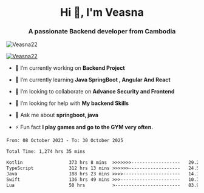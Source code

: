 <h1 align="center">Hi 👋, I'm Veasna</h1>
<h3 align="center">A passionate Backend developer from Cambodia</h3>

<p align="left"> <img src="https://komarev.com/ghpvc/?username=Veasna22&label=Profile%20views&color=0e75b6&style=flat" alt="Veasna22" /> </p>

<p align="left"> <a href="https://github.com/ryo-ma/github-profile-trophy"><img src="https://github-profile-trophy.vercel.app/?username=veasna22&theme=dracula" alt="Veasna22" /></a> </p>

- 🔭 I’m currently working on **Backend Project**

- 🌱 I’m currently learning **Java SpringBoot , Angular And React**

- 👯 I’m looking to collaborate on **Advance Security and Frontend**

- 🤝 I’m looking for help with **My backend Skills**

- 💬 Ask me about **springboot, java**

- ⚡ Fun fact **I play games and go to the GYM very often.**

<!--START_SECTION:waka-->

```txt
From: 08 October 2023 - To: 30 October 2025

Total Time: 1,274 hrs 35 mins

Kotlin                 373 hrs 8 mins  >>>>>>>------------------   29.28 %
TypeScript             312 hrs 13 mins >>>>>>-------------------   24.50 %
Java                   188 hrs 23 mins >>>>---------------------   14.78 %
Swift                  136 hrs 49 mins >>>----------------------   10.74 %
Lua                    50 hrs          >------------------------   03.92 %
```

<!--END_SECTION:waka-->
